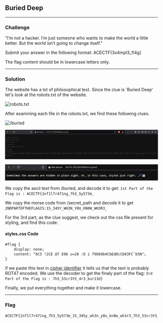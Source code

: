 ## Buried Deep

---

### Challenge

"I’m not a hacker. I’m just someone who wants to make the world a little better. But the world isn’t going to change itself."

Submit your answer in the following format: ACECTF{3x4mpl3_fl4g}

The flag content should be in lowercase letters only.

[](http://34.131.133.224:9998/)

---

### Solution

The website has a lot of philosophical text. Since the clue is 'Buried Deep' let's look at the robots.txt of the website.

![robots.txt](https://github.com/user-attachments/assets/3f5c61b5-82c7-4656-87d0-43d1bc0a0eb7)

After examining each file in the robots.txt, we find these following clues.

![/buried](https://github.com/user-attachments/assets/77fa21cf-e7ee-4c6d-b456-088d8b18cb3c)

![/secret_path](../attachments/BD3.png)

![/encrypted](../attachments/BD4.png)

We copy the ascii text from /buried, and decode it to get: `1st Part of the Flag is : ACECTF{1nf1l7r471ng_7h3_5y573m_`

We copy the morse code from /secret_path and decode it to get `2NDPARTOFTHEFLAGIS:15_345Y_WH3N_Y0U_KN0W_WH3R3_`

For the 3rd part, as the clue suggest, we check out the css file present for styling, and find this code:

#### styles.css Code
```
#flag {
    display: none;
    content: "bC5 !2CE @7 E96 u=28 :D i f9b0db4CbEd0cCb03FC`b5N"; 
}
```

if we paste this text in [cipher identifier](https://www.dcode.fr/cipher-identifier) it tells us that the text is probably ROT47 encoded. We use the decoder to get the finaly part of the flag: `3rd Part of the Flag is : 7h3_53cr3t5_4r3_bur13d}`

Finally, we put everything together and make it lowercase.

---

### Flag

```
ACECTF{1nf1l7r471ng_7h3_5y573m_15_345y_wh3n_y0u_kn0w_wh3r3_7h3_53cr3t5_4r3_bur13d}
